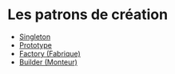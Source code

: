 # Les patrons de création

* [Singleton](Singleton.md)
* [Prototype](Prototype.md)
* [Factory (Fabrique)](Factory.md)
* [Builder (Monteur)](Builder.md)
